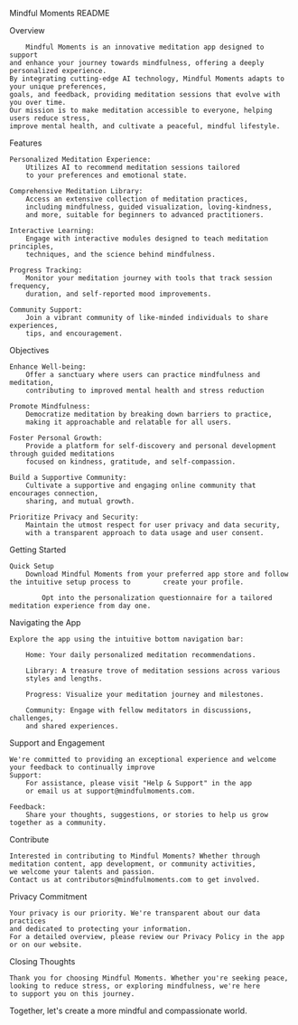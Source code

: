 Mindful Moments
README


Overview

		Mindful Moments is an innovative meditation app designed to support
	and enhance your journey towards mindfulness, offering a deeply personalized experience.
 	By integrating cutting-edge AI technology, Mindful Moments adapts to your unique preferences,
	goals, and feedback, providing meditation sessions that evolve with you over time.
   	Our mission is to make meditation accessible to everyone, helping users reduce stress,
    improve mental health, and cultivate a peaceful, mindful lifestyle.


Features

	Personalized Meditation Experience:
		Utilizes AI to recommend meditation sessions tailored
  		to your preferences and emotional state.

	Comprehensive Meditation Library:
		Access an extensive collection of meditation practices,
		including mindfulness, guided visualization, loving-kindness,
 		and more, suitable for beginners to advanced practitioners.

	Interactive Learning:
		Engage with interactive modules designed to teach meditation principles,
  		techniques, and the science behind mindfulness.

	Progress Tracking:
		Monitor your meditation journey with tools that track session frequency,
  		duration, and self-reported mood improvements.

	Community Support: 
		Join a vibrant community of like-minded individuals to share experiences,
  		tips, and encouragement.


Objectives

	Enhance Well-being:
 		Offer a sanctuary where users can practice mindfulness and meditation,
   		contributing to improved mental health and stress reduction
  	
	Promote Mindfulness:
		Democratize meditation by breaking down barriers to practice,
  		making it approachable and relatable for all users.

	Foster Personal Growth:
		Provide a platform for self-discovery and personal development through guided meditations
  		focused on kindness, gratitude, and self-compassion.

	Build a Supportive Community:
		Cultivate a supportive and engaging online community that encourages connection,
  		sharing, and mutual growth.

	Prioritize Privacy and Security:
		Maintain the utmost respect for user privacy and data security,
  		with a transparent approach to data usage and user consent.



Getting Started

	Quick Setup
		Download Mindful Moments from your preferred app store and follow the intuitive setup process to 		create your profile.
  		
    		Opt into the personalization questionnaire for a tailored meditation experience from day one.

Navigating the App
		
  	Explore the app using the intuitive bottom navigation bar:

		Home: Your daily personalized meditation recommendations.

		Library: A treasure trove of meditation sessions across various 
  		styles and lengths.

		Progress: Visualize your meditation journey and milestones.

		Community: Engage with fellow meditators in discussions, challenges,
  		and shared experiences.


Support and Engagement

	We're committed to providing an exceptional experience and welcome your feedback to continually improve 
	Support:
 		For assistance, please visit "Help & Support" in the app
   		or email us at support@mindfulmoments.com.

	Feedback:
 		Share your thoughts, suggestions, or stories to help us grow together as a community.

Contribute

	Interested in contributing to Mindful Moments? Whether through
	meditation content, app development, or community activities,
 	we welcome your talents and passion.
  	Contact us at contributors@mindfulmoments.com to get involved.

Privacy Commitment

	Your privacy is our priority. We're transparent about our data practices
 	and dedicated to protecting your information.
 	For a detailed overview, please review our Privacy Policy in the app or on our website.

Closing Thoughts

	Thank you for choosing Mindful Moments. Whether you're seeking peace,
 	looking to reduce stress, or exploring mindfulness, we're here
  	to support you on this journey. 
   
   Together, let's create a more mindful and compassionate world.
